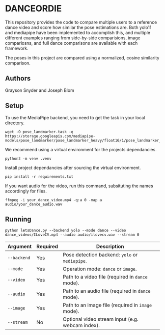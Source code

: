 # DANCEORDIE

This repository provides the code to compare multiple users to a reference dance video and score how similar the pose estimations are. Both yolo11 and mediapipe have been implemented to accomplish this, and multiple different examples ranging from side-by-side comparisions, image compariosns, and full dance comparisons are available with each framework.

The poses in this project are compared using a normalized, cosine similarity comparison.

## Authors
Grayson Snyder and Joseph Blom 

## Setup
To use the MediaPipe backend, you need to get the task in your local directory.
```
wget -O pose_landmarker.task -q https://storage.googleapis.com/mediapipe-models/pose_landmarker/pose_landmarker_heavy/float16/1/pose_landmarker_heavy.task
```

We recommend using a virtual environment for the projects dependancies.
```
python3 -m venv .venv
```

Install project dependancies after sourcing the virtual environment.
```
pip install -r requirements.txt
```

If you want audio for the video, run this command, subsituting the names accordingly for files.
```
ffmpeg -i your_dance_video.mp4 -q:a 0 -map a audio/your_dance_audio.wav
```

## Running
```
python letsDance.py --backend yolo --mode dance --video dance_videos/ILoveCV.mp4 --audio audio/ilovecv.wav --stream 0
```
| Argument    | Required | Description                                             |
| ----------- | -------- | ------------------------------------------------------- |
| `--backend` | Yes    | Pose detection backend: `yolo` or `mediapipe`.          |
| `--mode`    | Yes    | Operation mode: `dance` or `image`.                     |
| `--video`   | Yes | Path to a video file (required in `dance` mode).        |
| `--audio`   | Yes | Path to an audio file (required in `dance` mode).       |
| `--image`   | Yes  | Path to an image file (required in `image` mode).       |
| `--stream`  | No     | Optional video stream input (e.g. webcam index). |
